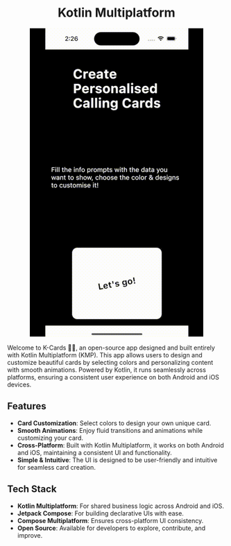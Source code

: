 
<div align="center">

# Kotlin Multiplatform
  
![Kard](https://raw.githubusercontent.com/yeshuwahane/kmp-cards/main/kcards.gif)

</div>



Welcome to K-Cards 🎨✨, an open-source app designed and built entirely with Kotlin Multiplatform (KMP). 
This app allows users to design and customize beautiful cards by selecting colors and personalizing content with smooth animations.
Powered by Kotlin, it runs seamlessly across platforms, ensuring a consistent user experience on both Android and iOS devices.


## Features

- **Card Customization**: Select colors to design your own unique card.
- **Smooth Animations**: Enjoy fluid transitions and animations while customizing your card.
- **Cross-Platform**: Built with Kotlin Multiplatform, it works on both Android and iOS, maintaining a consistent UI and functionality.
- **Simple & Intuitive**: The UI is designed to be user-friendly and intuitive for seamless card creation.


## Tech Stack

- **Kotlin Multiplatform**: For shared business logic across Android and iOS.
- **Jetpack Compose**: For building declarative UIs with ease.
- **Compose Multiplatform**: Ensures cross-platform UI consistency.
- **Open Source**: Available for developers to explore, contribute, and improve.


